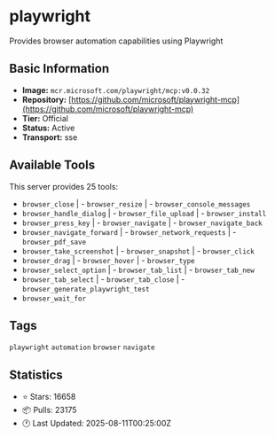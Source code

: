 # playwright

Provides browser automation capabilities using Playwright

## Basic Information

- **Image:** `mcr.microsoft.com/playwright/mcp:v0.0.32`
- **Repository:** [https://github.com/microsoft/playwright-mcp](https://github.com/microsoft/playwright-mcp)
- **Tier:** Official
- **Status:** Active
- **Transport:** sse

## Available Tools

This server provides 25 tools:

- `browser_close` | - `browser_resize` | - `browser_console_messages`
- `browser_handle_dialog` | - `browser_file_upload` | - `browser_install`
- `browser_press_key` | - `browser_navigate` | - `browser_navigate_back`
- `browser_navigate_forward` | - `browser_network_requests` | - `browser_pdf_save`
- `browser_take_screenshot` | - `browser_snapshot` | - `browser_click`
- `browser_drag` | - `browser_hover` | - `browser_type`
- `browser_select_option` | - `browser_tab_list` | - `browser_tab_new`
- `browser_tab_select` | - `browser_tab_close` | - `browser_generate_playwright_test`
- `browser_wait_for`

## Tags

`playwright` `automation` `browser` `navigate` 

## Statistics

- ⭐ Stars: 16658
- 📦 Pulls: 23175
- 🕐 Last Updated: 2025-08-11T00:25:00Z
